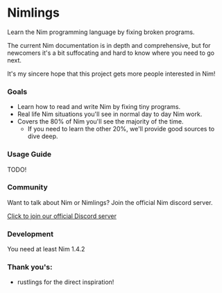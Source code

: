 # Nimlings

Learn the Nim programming language by fixing broken programs.

The current Nim documentation is in depth and comprehensive, but for newcomers it's a bit 
suffocating and hard to know where you need to go next.

It's my sincere hope that this project gets more people interested in Nim!

### Goals

- Learn how to read and write Nim by fixing tiny programs.
- Real life Nim situations you'll see in normal day to day Nim work.
- Covers the 80% of Nim you'll see the majority of the time. 
  - If you need to learn the other 20%, we'll provide good sources to dive deep.

### Usage Guide

TODO!

### Community

Want to talk about Nim or Nimlings? Join the official Nim discord server.

[Click to join our official Discord server](https://discord.gg/bjNXRC3jZF)

### Development

You need at least Nim 1.4.2

### Thank you's:

- rustlings for the direct inspiration!